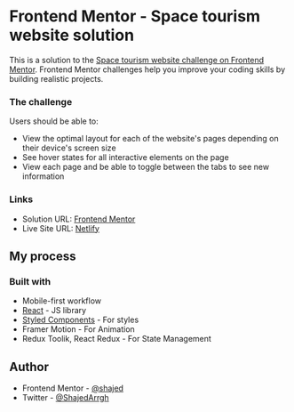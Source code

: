 # Frontend Mentor - Space tourism website solution

This is a solution to the [Space tourism website challenge on Frontend Mentor](https://www.frontendmentor.io/challenges/space-tourism-multipage-website-gRWj1URZ3). Frontend Mentor challenges help you improve your coding skills by building realistic projects.

### The challenge

Users should be able to:

- View the optimal layout for each of the website's pages depending on their device's screen size
- See hover states for all interactive elements on the page
- View each page and be able to toggle between the tabs to see new information

### Links

- Solution URL: [Frontend Mentor](https://your-solution-url.com)
- Live Site URL: [Netlify](https://your-live-site-url.com)

## My process

### Built with

- Mobile-first workflow
- [React](https://reactjs.org/) - JS library
- [Styled Components](https://styled-components.com/) - For styles
- Framer Motion - For Animation
- Redux Toolik, React Redux - For State Management

## Author

- Frontend Mentor - [@shajed](https://www.frontendmentor.io/profile/shaj-ed)
- Twitter - [@ShajedArrgh](https://twitter.com/ShajedArrgh)
